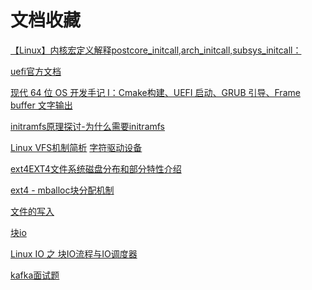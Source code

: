 # 文档收藏

[【Linux】内核宏定义解释postcore_initcall,arch_initcall,subsys_initcall：](https://blog.csdn.net/qq_21688871/article/details/132210273)

[uefi官方文档](https://uefi.org/specifications)

[现代 64 位 OS 开发手记 I：Cmake构建、UEFI 启动、GRUB 引导、Frame buffer 文字输出](https://arttnba3.cn/2023/11/29/CODE-0X03-OSDEV64-I_UEFI-GRUB/#)

[initramfs原理探讨-为什么需要initramfs](https://yifengyou.github.io/vita/docs/%E6%9E%84%E5%BB%BAinitramfs/initramfs%E5%8E%9F%E7%90%86%E6%8E%A2%E8%AE%A8.html#%E6%8C%82%E8%BD%BD%E5%B9%B6%E5%88%87%E6%8D%A2%E5%88%B0%E7%9C%9F%E6%AD%A3%E7%9A%84%E6%A0%B9%E7%9B%AE%E5%BD%95)

[Linux VFS机制简析](https://www.cnblogs.com/jimbo17/p/10119567.html)
[字符驱动设备](https://www.cnblogs.com/-Donge/p/17866449.html)

[ext4EXT4文件系统磁盘分布和部分特性介绍](https://blog.csdn.net/gy794627991/article/details/124108277)

[ext4 - mballoc块分配机制
](https://blog.csdn.net/GetNextWindow/article/details/131880451)

[文件的写入](https://lrita.github.io/images/posts/filesystem/Linux.Kernel.Write.Procedure.pdf)

[块io](https://lrita.github.io/images/posts/filesystem/Linux.Kernel.IO.Scheduler.pdf)

[Linux IO 之 块IO流程与IO调度器](https://github.com/0voice/linux_kernel_wiki/blob/main/%E6%96%87%E7%AB%A0/%E6%96%87%E4%BB%B6%E7%B3%BB%E7%BB%9F/Linux%20IO%20%E4%B9%8B%20%E5%9D%97IO%E6%B5%81%E7%A8%8B%E4%B8%8EIO%E8%B0%83%E5%BA%A6%E5%99%A8.md)

[kafka面试题](https://javabetter.cn/interview/kafka-40.html)